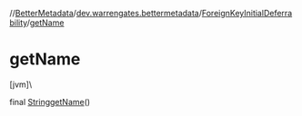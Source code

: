 //[BetterMetadata](../../../index.md)/[dev.warrengates.bettermetadata](../index.md)/[ForeignKeyInitialDeferrability](index.md)/[getName](get-name.md)

# getName

[jvm]\

final [String](https://docs.oracle.com/javase/8/docs/api/java/lang/String.html)[getName](get-name.md)()
